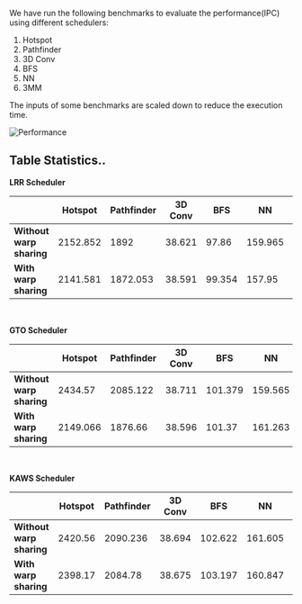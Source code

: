 
We have run the following benchmarks to evaluate the performance(IPC) using different schedulers:
1. Hotspot
2. Pathfinder
3. 3D Conv
4. BFS
5. NN
6. 3MM

The inputs of some benchmarks are scaled down to reduce the execution time.

<img>![Performance](https://github.com/anish-g22/COA-LAB/assets/97083033/b1f2c340-2d5e-46df-b31f-35726528d494)

## Table Statistics..

**LRR Scheduler**

|                      | Hotspot | Pathfinder | 3D Conv | BFS | NN | 3MM |
| -------- | ------- | ------- | ------- | ------ | ------ | -------- |
| **Without warp sharing** | 2152.852 | 1892 | 38.621 | 97.86 | 159.965 | 93.1011 |
| **With warp sharing** | 2141.581 | 1872.053 | 38.591 | 99.354 | 157.95 | 93.419 |

<br>

**GTO Scheduler**

|                      | Hotspot | Pathfinder | 3D Conv | BFS | NN | 3MM |
| -------- | ------- | ------- | ------- | ------ | ------ | -------- |
| **Without warp sharing** | 2434.57 | 2085.122 | 38.711 | 101.379 | 159.565 | 93.629 |
| **With warp sharing** | 2149.066 | 1876.66 | 38.596 | 101.37 | 161.263 | 93.1584 |

<br>

**KAWS Scheduler**

|                      | Hotspot | Pathfinder | 3D Conv | BFS | NN | 3MM |
| -------- | ------- | ------- | ------- | ------ | ------ | -------- |
| **Without warp sharing** | 2420.56 | 2090.236 | 38.694 | 102.622 | 161.605 | 93.585 |
| **With warp sharing** | 2398.17 | 2084.78 | 38.675 | 103.197 | 160.847 | 93.8401 |
